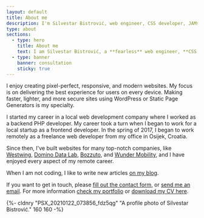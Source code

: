 ```yaml
---
layout: default
title: About me
description: I'm Silvestar Bistrović, web engineer, CSS developer, JAMstack enthusiast, WordPress theme specialist, author of UI Dev Newsletter, and founder of CSS Auditors.
type: about
sections:
  - type: hero
    title: About me
    text: I am Silvestar Bistrović, a **fearless** web engineer, **CSS developer**, JAMstack enthusiast, WordPress theme specialist, author of the [UI Dev Newsletter](/side-projects/ui-dev-newsletter/), and founder of [CSS Auditors](https://css-auditors.com/).
  - type: banner
    banner: consultation
    sticky: true
---
```


I enjoy creating pixel-perfect, responsive, and modern websites. My focus is on delivering the best experience for users on every device. Making faster, lighter, and more secure sites using WordPress or Static Page Generators is my specialty.

I started my career in a local web development company where I worked as a backend PHP developer. My career took a turn when I began to work for a local startup as a frontend developer. In the spring of 2017, I began to work remotely as a freelance web developer from my office in Osijek, Croatia.

Since then, I've built websites for many top-notch companies, like [Westwing](https://www.westwing.com/), [Domino Data Lab](https://domino.ai/), [Bozzuto](https://www.bozzuto.com/), and [Wunder Mobility](https://www.wundermobility.com/), and I have enjoyed every aspect of my remote career.

When I am not coding, I like to write new articles [on my blog](/articles/).

If you want to get in touch, please [fill out the contact form](/contact/), or [send me an email](mailto:me@silvestar.codes).
For more information [check my portfolio](/portfolio/) or [download my CV here](/silvestar-bistrovic-cv.pdf).

<div>
  {%- cldnry "PSX_20210122_073856_fdz5qg" "A profile photo of Silvestar Bistrović." 160 160 -%}
</div>
